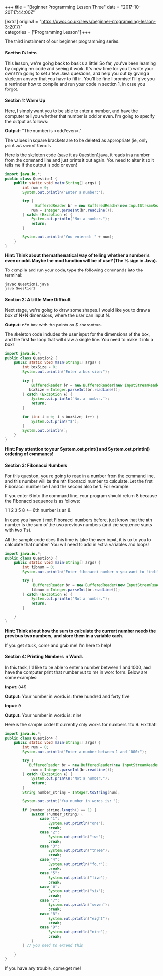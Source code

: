 +++
title = "Beginner Programming Lesson Three"
date = "2017-10-20T17:44:00Z"

[extra]
original = "https://uwcs.co.uk/news/beginner-programming-lesson-3-2017/"    
categories = ["Programming Lesson"]
+++

<p>The third instalment of our beginner programming series.</p>

<!-- more -->

#### Section 0: Intro
This lesson, we're going back to basics a little\! So far, you've been learning by copying my code and seeing it work. It's now time for you to write your own\! I'm going to set a few Java questions, and help you out by giving a skeleton answer that you have to fill in. You'll be fine I promise\! I'll give you a reminder how to compile and run your code in section 1, in case you forgot.

#### Section 1: Warm Up
Here, I simply want you to be able to enter a number, and have the computer tell you whether that number is odd or even. I'm going to specify the output as follows:

**Output:** "The number is \<odd/even\>."

The values in square brackets are to be deleted as appropriate (ie, only print out one of them\!).

Here is the skeleton code (save it as Question1.java, it reads in a number from the command line and just prints it out again. You need to alter it so it tells me if the output is odd or even\!

```java
import java.io.*;
public class Question1 {
    public static void main(String[] args) {
        int num = 0;
        System.out.println("Enter a number:");

        try {
              BufferedReader br = new BufferedReader(new InputStreamReader(System.in));
            num = Integer.parseInt(br.readLine());
        } catch (Exception e) {
            System.out.println("Not a number.");
            return;
        }

        System.out.println("You entered: " + num);
    }
}
```
**Hint: Think about the mathematical way of telling whether a number is even or odd. Maybe the mod function will be of use? (The % sign in Java).**

To compile and run your code, type the following commands into the terminal:

```bash
javac Question1.java
java Question1
```
#### Section 2: A Little More Difficult
Next stage, we're going to draw some shapes. I would like you to draw a box of N\*N dimensions, where the user can input N.

**Output:** n\*n box with the points as $ characters.

The skeleton code includes the user input for the dimensions of the box, and the first **for** loop that will draw a single line. You need to make it into a box\!

```java
import java.io.*;                                                             
public class Question2 {                                                      
    public static void main(String[] args) {                                  
        int boxSize = 0;                                                      
        System.out.println("Enter a box size:");                              
                                                                              
        try {     
            BufferedReader br = new BufferedReader(new InputStreamReader(System.in));
           boxSize = Integer.parseInt(br.readLine());    
        } catch (Exception e) {                                               
            System.out.println("Not a number.");                              
            return;
        }   
        
        for (int i = 0; i < boxSize; i++) {                                   
            System.out.print("$");
        }   
        System.out.println();                                                 
    }   
}
```
**Hint: Pay attention to your System.out.print() and System.out.println() ordering of commands\!**

#### Section 3: Fibonacci Numbers
For this question, you're going to read in a number from the command line, and this number will be the nth fibonacci number to calculate. Let the first Fibonacci number be 1 and the second also be 1. For example:

If you enter 6 into the command line, your program should return 8 because the Fibonacci sequence is as follows:

1 1 2 3 5 8 \<-- 6th number is an 8.

In case you haven't met Fibonacci numbers before, just know that the nth number is the sum of the two previous numbers (and the sequence starts with two 1's).

All the sample code does this time is take the user input, it is up to you to calculate that number\! You will need to add in extra variables and loops\!

```java
import java.io.*;                                                             
public class Question3 {
    public static void main(String[] args) {                                  
        int fibnum = 0;
        System.out.println("Enter fibonacci number n you want to find:");
                                                                              
        try {                                                                
             BufferedReader br = new BufferedReader(new InputStreamReader(System.in)); 
            fibnum = Integer.parseInt(br.readLine()); 
        } catch (Exception e) {                                               
            System.out.println("Not a number.");                              
            return;
        }   
        
    }   
}
```
**Hint: Think about how the sum to calculate the current number needs the previous two numbers, and store them in a variable each.**

If you get stuck, come and grab me\! I'm here to help\!

#### Section 4: Printing Numbers In Words
In this task, I'd like to be able to enter a number between 1 and 1000, and have the computer print that number out to me in word form. Below are some examples:

**Input:** 345

**Output:** Your number in words is: three hundred and forty five

**Input:** 9

**Output:** Your number in words is: nine

Here is the sample code\! It currently only works for numbers 1 to 9. Fix that\!

```java
import java.io.*;
public class Question4 {
    public static void main(String[] args) {
        int num = 0;
        System.out.println("Enter a number between 1 and 1000:");

        try {
           BufferedReader br = new BufferedReader(new InputStreamReader(System.in)); 
            num = Integer.parseInt(br.readLine());
        } catch (Exception e) {
            System.out.println("Not a number.");
            return;
        }
        String number_string = Integer.toString(num);

        System.out.print("You number in words is: ");

        if (number_string.length() == 1) {
            switch (number_string) {
                case "1":
                    System.out.println("one");
                    break;
                case "2":
                    System.out.println("two");
                    break;
                case "3":
                    System.out.println("three");
                    break;
                case "4":
                    System.out.println("four");
                    break;
                case "5":
                    System.out.println("five");
                    break;
                case "6":
                    System.out.println("six");
                    break;
                case "7":
                    System.out.println("seven");
                    break;
                case "8":
                    System.out.println("eight");
                    break;
                case "9":
                    System.out.println("nine");
                    break;
            }
        } // you need to extend this

    }
}
```
If you have any trouble, come get me\!

